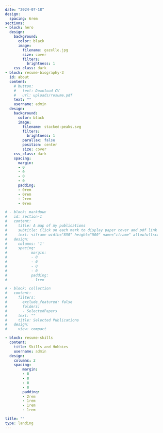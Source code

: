 ```yaml
---
date: "2024-07-18"
design:
  spacing: 6rem
sections:
- block: hero
  design:
    background:
      color: black
      image:
        filename: gazelle.jpg
        size: cover
        filters:
          brightness: 1
    css_class: dark
- block: resume-biography-3
  id: about
  content:
    # button:
    #   text: Download CV
    #   url: uploads/resume.pdf
    text: ""
    username: admin
  design:
    background:
      color: black
      image:
        filename: stacked-peaks.svg
        filters:
          brightness: 1
        parallax: false
        position: center
        size: cover
    css_class: dark
    spacing:
      margin:
      - 0
      - 0
      - 0
      - 0
      padding:
      - 0rem
      - 0rem
      - 2rem
      - 0rem

# - block: markdown
#   id: section-1
#   content:
#     title: A map of my publications
#     subtitle: Click on each mark to display paper cover and pdf link
#     text: <iframe width="850" height="500" name="iframe" allowfullscreen=true  src="https://ramirocrego.github.io/PapersMap//" style="solid black"></iframe>
#   design:
#     columns: '1'
#     spacing:
#           margin:
#           - 0
#           - 0
#           - 0
#           - 0
#           padding:
#           - 1rem

# - block: collection
#   content:
#     filters:
#       exclude_featured: false
#       folders:
#       - SelectedPapers
#     text: ""
#     title: Selected Publications
#   design:
#     view: compact

- block: resume-skills
  content:
    title: Skills and Hobbies
    username: admin
  design:
    columns: 2
    spacing:
        margin:
        - 0
        - 0
        - 0
        - 0
        padding:
        - 2rem
        - 1rem
        - 1rem
        - 1rem

title: ""
type: landing
---
```

